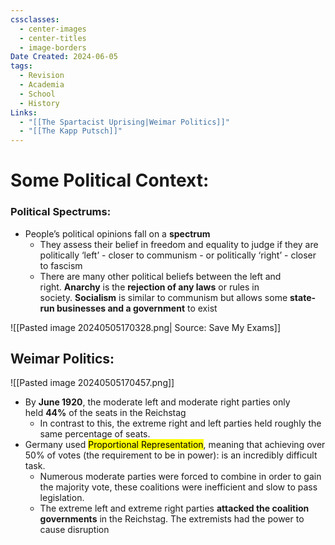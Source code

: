 ```yaml
---
cssclasses:
  - center-images
  - center-titles
  - image-borders
Date Created: 2024-06-05
tags:
  - Revision
  - Academia
  - School
  - History
Links:
  - "[[The Spartacist Uprising|Weimar Politics]]"
  - "[[The Kapp Putsch]]"
---
```

# Some Political Context: 

### Political Spectrums: 
- People’s political opinions fall on a **spectrum**
    - They assess their belief in freedom and equality to judge if they are politically ‘left’ - closer to communism - or politically ‘right’ - closer to fascism
    - There are many other political beliefs between the left and right. **Anarchy** is the **rejection of any laws** or rules in society. **Socialism** is similar to communism but allows some **state-run businesses and a government** to exist

![[Pasted image 20240505170328.png| Source: Save My Exams]]

## Weimar Politics: 
![[Pasted image 20240505170457.png]]
- By **June 1920**, the moderate left and moderate right parties only held **44%** of the seats in the Reichstag
	- In contrast to this, the extreme right and left parties held roughly the same percentage of seats. 
- Germany used <mark class="hltr-pink">Proportional Representation</mark>, meaning that achieving over 50% of votes (the requirement to be in power): is an incredibly difficult task. 
	- Numerous moderate parties were forced to combine in order to gain the majority vote, these coalitions were inefficient and slow to pass legislation. 
	- The extreme left and extreme right parties **attacked the coalition governments** in the Reichstag. The extremists had the power to cause disruption
